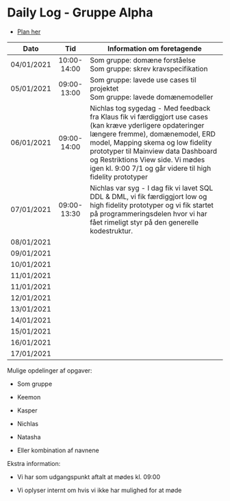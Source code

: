 # Daily Log - Gruppe Alpha
- [Plan her](https://github.com/kasp470f/1semester/projects)

| Dato       | Tid | Information om foretagende                                               |
|:----------:|:-----:|--------------------------------------------------------------------------|
| 04/01/2021 | 10:00-14:00 | Som gruppe: domæne forståelse <br> Som gruppe: skrev kravspecifikation   |
| 05/01/2021 | 09:00-13:00 | Som gruppe: lavede use cases til projektet <br> Som gruppe: lavede domænemodeller |
| 06/01/2021 | 09:00-14:00 | Nichlas tog sygedag - Med feedback fra Klaus fik vi færdiggjort use cases (kan kræve yderligere opdateringer længere fremme), domænemodel, ERD model, Mapping skema og low fidelity prototyper til Mainview data Dashboard og Restriktions View side. Vi mødes igen kl. 9:00 7/1 og går videre til high fidelity prototyper |
| 07/01/2021 | 09:00-13:30 |  Nichlas var syg - I dag fik vi lavet SQL DDL & DML, vi fik færdiggjort low og high fidelity prototyper og vi fik startet på programmeringsdelen hvor vi har fået rimeligt styr på den generelle kodestruktur.|
| 08/01/2021 |       |                                                                   |
| 09/01/2021 |       |                                                                   |
| 10/01/2021 |       |                                                                   |
| 11/01/2021 |       |                                                                   |
| 11/01/2021 |       |                                                                   |
| 12/01/2021 |       |                                                                   |
| 13/01/2021 |       |                                                                   |
| 14/01/2021 |       |                                                                   |
| 15/01/2021 |       |                                                                   |
| 16/01/2021 |       |                                                                   |
| 17/01/2021 |       |                                                                   |

Mulige opdelinger af opgaver:

-   Som gruppe

-   Keemon

-   Kasper

-   Nichlas

-   Natasha

-   Eller kombination af navnene


Ekstra information:

-   Vi har som udgangspunkt aftalt at mødes kl. 09:00

-   Vi oplyser internt om hvis vi ikke har mulighed for at møde

